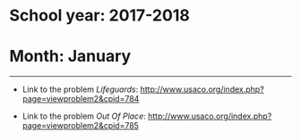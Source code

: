# School year: 2017-2018

# Month: January

---

* Link to the problem *Lifeguards*: http://www.usaco.org/index.php?page=viewproblem2&cpid=784  

* Link to the problem *Out Of Place*: http://www.usaco.org/index.php?page=viewproblem2&cpid=785  